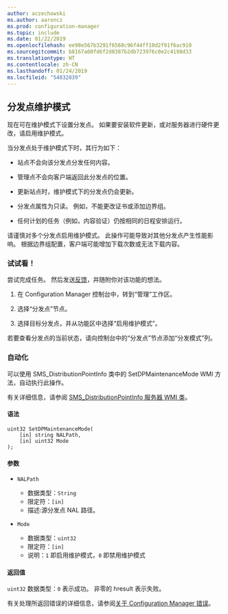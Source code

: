```yaml
---
author: aczechowski
ms.author: aaroncz
ms.prod: configuration-manager
ms.topic: include
ms.date: 01/22/2019
ms.openlocfilehash: ee98e567b3291f6568c96f44ff10d2f91f6ac910
ms.sourcegitcommit: b8167a60fd6f2d8387b2db723976c0e2c4198d33
ms.translationtype: HT
ms.contentlocale: zh-CN
ms.lasthandoff: 01/24/2019
ms.locfileid: "54832839"
---
```

## <a name="bkmk_dpmaint"></a>分发点维护模式 
<!--3555754-->

现在可在维护模式下设置分发点。 如果要安装软件更新，或对服务器进行硬件更改，请启用维护模式。

当分发点处于维护模式下时，其行为如下： 

- 站点不会向该分发点分发任何内容。  

- 管理点不会向客户端返回此分发点的位置。 

- 更新站点时，维护模式下的分发点仍会更新。 

- 分发点属性为只读。 例如，不能更改证书或添加边界组。  

- 任何计划的任务（例如，内容验证）仍按相同的日程安排运行。 

请谨慎对多个分发点启用维护模式。 此操作可能导致对其他分发点产生性能影响。 根据边界组配置，客户端可能增加下载次数或无法下载内容。 


### <a name="try-it-out"></a>试试看！

尝试完成任务。 然后发送[反馈](/sccm/core/understand/find-help#product-feedback)，并随附你对该功能的想法。

1. 在 Configuration Manager 控制台中，转到“管理”工作区。  

2. 选择“分发点”节点。  

3. 选择目标分发点，并从功能区中选择“启用维护模式”。  

若要查看分发点的当前状态，请向控制台中的“分发点”节点添加“分发模式”列。 


### <a name="automation"></a>自动化

可以使用 SMS_DistributionPointInfo 类中的 SetDPMaintenanceMode WMI 方法，自动执行此操作。 

有关详细信息，请参阅 [SMS_DistributionPointInfo 服务器 WMI 类](/sccm/develop/reference/core/servers/configure/sms_distributionpointinfo-server-wmi-class)。 

#### <a name="syntax"></a>语法
```
uint32 SetDPMaintenanceMode(
    [in] string NALPath, 
    [in] uint32 Mode
);
```

#### <a name="parameters"></a>参数  
- `NALPath`  
    - 数据类型：`String`  
    - 限定符：`[in]`  
    - 描述:源分发点 NAL 路径。  

- `Mode`  
    - 数据类型：`uint32` 
    - 限定符：`[in]`  
    - 说明：`1` 即启用维护模式，`0` 即禁用维护模式  

#### <a name="return-values"></a>返回值  
`uint32` 数据类型：`0` 表示成功。 非零的 hresult 表示失败。  

有关处理所返回错误的详细信息，请参阅[关于 Configuration Manager 错误](/sccm/develop/core/understand/about-configuration-manager-errors)。  


